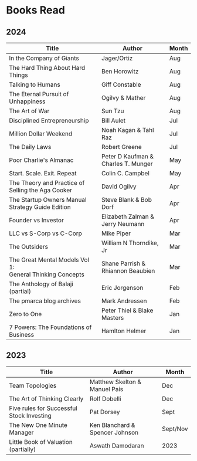 # Books Read

## 2024

| Title                                                         | Author                              | Month |
| ------------------------------------------------------------- | ----------------------------------- | ----- |
| In the Company of Giants                                      | Jager/Ortiz                         | Aug   |
| The Hard Thing About Hard Things                              | Ben Horowitz                        | Aug   |
| Talking to Humans                                             | Giff Constable                      | Aug   |
| The Eternal Pursuit of Unhappiness                            | Ogilvy & Mather                     | Aug   |
| The Art of War                                                | Sun Tzu                             | Aug   |
| Disciplined Entrepreneurship                                  | Bill Aulet                          | Jul   |
| Million Dollar Weekend                                        | Noah Kagan & Tahl Raz               | Jul   |
| The Daily Laws                                                | Robert Greene                       | Jul   |
| Poor Charlie's Almanac                                        | Peter D Kaufman & Charles T. Munger | May   |
| Start. Scale. Exit. Repeat                                    | Colin C. Campbel                    | May   |
| The Theory and Practice of Selling the Aga Cooker             | David Ogilvy                        | Apr   |
| The Startup Owners Manual Strategy Guide Edition              | Steve Blank & Bob Dorf              | Apr   |
| Founder vs Investor                                           | Elizabeth Zalman & Jerry Neumann    | Apr   |
| LLC vs S-Corp vs C-Corp                                       | Mike Piper                          | Mar   |
| The Outsiders                                                 | William N Thorndike, Jr             | Mar   |
| The Great Mental Models Vol 1: <br> General Thinking Concepts | Shane Parrish & Rhiannon Beaubien   | Mar   |
| The Anthology of Balaji (partial)                             | Eric Jorgenson                      | Feb   |
| The pmarca blog archives                                      | Mark Andressen                      | Feb   |
| Zero to One                                                   | Peter Thiel & Blake Masters         | Jan   |
| 7 Powers: The Foundations of Business                         | Hamlton Helmer                      | Jan   |

## 2023

| Title                                     | Author                          | Month    |
| ----------------------------------------- | ------------------------------- | -------- |
| Team Topologies                           | Matthew Skelton & Manuel Pais   | Dec      |
| The Art of Thinking Clearly               | Rolf Dobelli                    | Dec      |
| Five rules for Successful Stock Investing | Pat Dorsey                      | Sept     |
| The New One Minute Manager                | Ken Blanchard & Spencer Johnson | Sept/Nov |
| Little Book of Valuation (partially)      | Aswath Damodaran                | 2023     |
